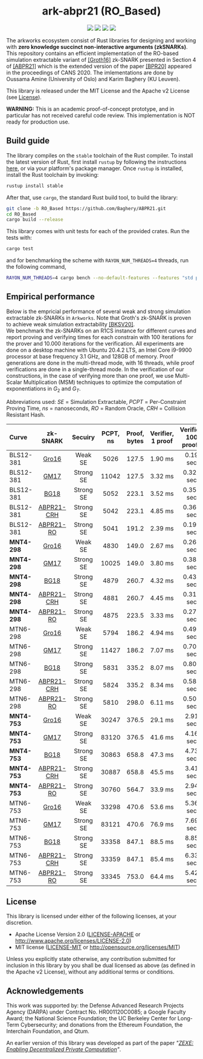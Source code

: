 <h1 align="center">ark-abpr21 (RO_Based)</h1>

<p align="center">
    <img src="https://github.com/arkworks-rs/groth16/workflows/CI/badge.svg?branch=master">
    <a href="https://github.com/arkworks-rs/groth16/blob/master/LICENSE-APACHE"><img src="https://img.shields.io/badge/license-APACHE-blue.svg"></a>
    <a href="https://github.com/arkworks-rs/groth16/blob/master/LICENSE-MIT"><img src="https://img.shields.io/badge/license-MIT-blue.svg"></a>
    <a href="https://deps.rs/repo/github/arkworks-rs/groth16"><img src="https://deps.rs/repo/github/arkworks-rs/groth16/status.svg"></a>
</p>

The arkworks ecosystem consist of Rust libraries for designing and working with __zero knowledge succinct non-interactive arguments (zkSNARKs)__. This repository contains an efficient implementation of the RO-based simulation extractable variant of [[Groth16]](https://eprint.iacr.org/2016/260) zk-SNARK presented in Section 4 of [[ABPR21]](https://eprint.iacr.org/2020/1306) which is the extended version of the paper [[BPR20]](https://link.springer.com/chapter/10.1007/978-3-030-65411-5_22) appeared in the proceedings of CANS 2020. The imlementations are done by Oussama Amine (University of Oslo) and Karim Baghery (KU Leuven).

This library is released under the MIT License and the Apache v2 License (see [License](#license)).

**WARNING:** This is an academic proof-of-concept prototype, and in particular has not received careful code review. This implementation is NOT ready for production use.

## Build guide

The library compiles on the `stable` toolchain of the Rust compiler. To install the latest version of Rust, first install `rustup` by following the instructions [here](https://rustup.rs/), or via your platform's package manager. Once `rustup` is installed, install the Rust toolchain by invoking:
```bash
rustup install stable
```

After that, use `cargo`, the standard Rust build tool, to build the library:
```bash
git clone -b RO_Based https://github.com/Baghery/ABPR21.git
cd RO_Based
cargo build --release
```

This library comes with unit tests for each of the provided crates. Run the tests with:
```bash
cargo test
```
and for benchmarking the scheme with `RAYON_NUM_THREADS=4` threads, run the following command,  
```bash
RAYON_NUM_THREADS=4 cargo bench --no-default-features --features "std parallel" -- --nocapture
```

## Empirical performance

Below is the empricial performance of several weak and strong simulation extractable zk-SNARKs in `Arkworks`. Note that Groth's zk-SNARK is proven to achieve weak simulation extractability [[BKSV20]](https://eprint.iacr.org/2020/811).  
We benchmark the zk-SNARKs on an R1CS instance for different curves and report proving and verifying times for each constrain with 100 iterations for the prover and 10.000 iterations for the verification. 
All experiments are done on a desktop machine with Ubuntu 20.4.2 LTS, an Intel Core i9-9900 processor at base frequency 3.1 GHz, and 128GB of memory. 
Proof generations are done in the multi-thread mode, with 16 threads, while proof verifications are done in a single-thread mode. In the verification of our constructions, in the case of verifying more than one proof, we use Multi-Scalar Multiplication (MSM) techniques to optimize the computation of exponentiations in $G_2$ and $G_T$. 

Abbreviations used: <i>SE</i> = Simulation Extractable, <i>PCPT</i> = Per-Constraint Proving Time, <i>ns</i> = nanoseconds, <i>RO</i> = Random Oracle, <i>CRH</i> = Collision Resistant Hash.

| Curve | zk-SNARK | Secuiry | PCPT, ns | Proof, bytes |  Verifier, 1 proof |  Verifier, 100 proofs | Verifier, 1000 proofs | 
| :--- | :---: | :---: | :---: | :---: | :---: | :---: | :---: | 
| BLS12-381 | [Gro16](https://github.com/arkworks-rs/groth16)                  | Weak SE   | 5026  | 127.5 | 1.90 ms |  0.19 sec   |  1.90 sec |
| BLS12-381 | [GM17](https://github.com/arkworks-rs/gm17)                      | Strong SE | 11042 | 127.5 | 3.32 ms |  0.322 sec  |  3.32 sec |
| BLS12-381 | [BG18](https://github.com/Baghery/ABPR21/tree/BG18)              | Strong SE | 5052  | 223.1 | 3.52 ms |  0.352 sec  |  3.52 sec |
| BLS12-381 | [ABPR21-CRH](https://github.com/Baghery/ABPR21/tree/CRH_Based)    | Strong SE | 5042  | 223.1 | 4.85 ms |  0.360 sec  |  3.50 sec |
| BLS12-381 | [ABPR21-RO](https://github.com/Baghery/ABPR21/tree/RO_Based)      | Strong SE | 5041  | 191.2 | 2.39 ms |  0.194 sec  |  1.91 sec |
| **MNT4-298** | [Gro16](https://github.com/arkworks-rs/groth16)               | Weak SE   | 4830  | 149.0 | 2.67 ms |  0.267 sec  |  2.67 sec |
| **MNT4-298** | [GM17](https://github.com/arkworks-rs/gm17)                   | Strong SE | 10025 | 149.0 | 3.80 ms |  0.380 sec  |  3.80 sec |
| **MNT4-298** | [BG18](https://github.com/Baghery/ABPR21/tree/BG18)           | Strong SE | 4879  | 260.7 | 4.32 ms |  0.432 sec  |  4.32 sec |
| **MNT4-298** | [ABPR21-CRH](https://github.com/Baghery/ABPR21/tree/CRH_Based) | Strong SE | 4881  | 260.7 | 4.45 ms |  0.311 sec  |  3.05 sec |
| **MNT4-298** | [ABPR21-RO](https://github.com/Baghery/ABPR21/tree/RO_Based)   | Strong SE | 4875  | 223.5 | 3.33 ms |  0.271 sec  |  2.68 sec |
| MTN6-298  | [Gro16](https://github.com/arkworks-rs/groth16)                  | Weak SE   | 5794  | 186.2 | 4.94 ms |  0.494 sec   |  4.91 sec |
| MTN6-298  | [GM17](https://github.com/arkworks-rs/gm17)                      | Strong SE | 11427 | 186.2 | 7.07 ms |  0.707 sec  |  7.07 sec |
| MTN6-298  | [BG18](https://github.com/Baghery/ABPR21/tree/BG18)              | Strong SE | 5831  | 335.2 | 8.07 ms |  0.807 sec  |  8.07 sec |
| MTN6-298  | [ABPR21-CRH](https://github.com/Baghery/ABPR21/tree/CRH_Based)    | Strong SE | 5824  | 335.2 | 8.34 ms |  0.582 sec  |  5.72 sec |
| MTN6-298  | [ABPR21-RO](https://github.com/Baghery/ABPR21/tree/RO_Based)      | Strong SE | 5810  | 298.0 | 6.11 ms |  0.501 sec  |  4.97 sec |
| **MNT4-753** | [Gro16](https://github.com/arkworks-rs/groth16)               | Weak SE   | 30247 | 376.5 | 29.1 ms |  2.91 sec  |  29.1 sec |
| **MNT4-753** | [GM17](https://github.com/arkworks-rs/gm17)                   | Strong SE | 83120 | 376.5 | 41.6 ms |  4.16 sec  |  41.6 sec |
| **MNT4-753** | [BG18](https://github.com/Baghery/ABPR21/tree/BG18)           | Strong SE | 30863 | 658.8 | 47.3 ms |  4.73 sec  |  47.3 sec |
| **MNT4-753** | [ABPR21-CRH](https://github.com/Baghery/ABPR21/tree/CRH_Based) | Strong SE | 30887 | 658.8 | 45.5 ms |  3.41 sec  |  33.8 sec |
| **MNT4-753** | [ABPR21-RO](https://github.com/Baghery/ABPR21/tree/RO_Based)   | Strong SE | 30760 | 564.7 | 33.9 ms |  2.94 sec  |  29.2 sec |
| MTN6-753  | [Gro16](https://github.com/arkworks-rs/groth16)                  | Weak SE   | 33298  | 470.6 | 53.6 ms |  5.36 sec   | 53.6 sec |
| MTN6-753  | [GM17](https://github.com/arkworks-rs/gm17)                      | Strong SE | 83121  | 470.6 | 76.9 ms |  7.69 sec  |  76.9 sec |
| MTN6-753  | [BG18](https://github.com/Baghery/ABPR21/tree/BG18)              | Strong SE | 33358  | 847.1 | 88.5 ms |  8.85 sec  |  88.5 sec |
| MTN6-753  | [ABPR21-CRH](https://github.com/Baghery/ABPR21/tree/CRH_Based)    | Strong SE | 33359  | 847.1 | 85.4 ms |  6.33 sec  |  63.1 sec |
| MTN6-753  | [ABPR21-RO](https://github.com/Baghery/ABPR21/tree/RO_Based)      | Strong SE | 33345  | 753.0 | 64.4 ms |  5.42 sec  |  53.8 sec |

## License

This library is licensed under either of the following licenses, at your discretion.

 * Apache License Version 2.0 ([LICENSE-APACHE](LICENSE-APACHE) or http://www.apache.org/licenses/LICENSE-2.0)
 * MIT license ([LICENSE-MIT](LICENSE-MIT) or http://opensource.org/licenses/MIT)

Unless you explicitly state otherwise, any contribution submitted for inclusion in this library by you shall be dual licensed as above (as defined in the Apache v2 License), without any additional terms or conditions.

## Acknowledgements

This work was supported by:
the Defense Advanced Research Projects Agency (DARPA) under Contract No. HR001120C0085; 
a Google Faculty Award;
the National Science Foundation;
the UC Berkeley Center for Long-Term Cybersecurity;
and donations from the Ethereum Foundation, the Interchain Foundation, and Qtum.

An earlier version of this library was developed as part of the paper *"[ZEXE: Enabling Decentralized Private Computation][zexe]"*.

[zexe]: https://ia.cr/2018/962

